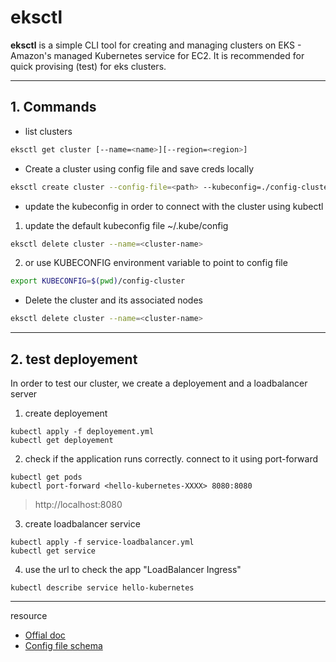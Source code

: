

# eksctl

__eksctl__ is a simple CLI tool for creating and managing clusters on EKS - Amazon's managed Kubernetes service for EC2.
It is recommended for quick provising (test) for eks clusters. 

__________________________________________________________________________________________________________________________
## 1. Commands

* list clusters
``` bash
eksctl get cluster [--name=<name>][--region=<region>]
```

* Create a cluster using config file and save creds locally
``` bash
eksctl create cluster --config-file=<path> --kubeconfig=./config-cluster
```

* update the kubeconfig in order to connect with the cluster using kubectl
 1. update the default kubeconfig file ~/.kube/config
 ``` bash
eksctl delete cluster --name=<cluster-name>
```
2. or use KUBECONFIG environment variable to point to config file 
``` bash
export KUBECONFIG=$(pwd)/config-cluster
```

* Delete the cluster and its associated nodes
``` bash
eksctl delete cluster --name=<cluster-name>
```
__________________________________________________________________________________________________________________________
## 2. test deployement
In order to test our cluster, we create a deployement and a loadbalancer server 

1. create deployement
```
kubectl apply -f deployement.yml
kubectl get deployement
```

2. check if the application runs correctly. connect to it using port-forward
```
kubectl get pods
kubectl port-forward <hello-kubernetes-XXXX> 8080:8080
```
> http://localhost:8080 


3. create loadbalancer service
```
kubectl apply -f service-loadbalancer.yml
kubectl get service
```

4. use the url to check the app "LoadBalancer Ingress"
```
kubectl describe service hello-kubernetes
```
__________________________________________________________
resource
* [Offial doc](https://eksctl.io/)
* [Config file schema](https://eksctl.io/usage/schema/)

